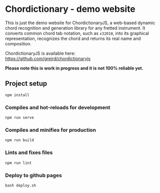 Chordictionary - demo website
======

This is just the demo website for ChordictionaryJS, a web-based dynamic chord recognition and generation library for any fretted instrument.
It converts common chord tab notation, such as `x32010`, into its graphical representation, recognizes the chord and returns its real name and composition.

ChordictionaryJS is available here: https://github.com/greird/chordictionaryjs

**Please note this is work in progress and it is not 100% reliable yet.**

## Project setup

```
npm install
```

### Compiles and hot-reloads for development
```
npm run serve
```

### Compiles and minifies for production
```
npm run build
```

### Lints and fixes files
```
npm run lint
```

### Deploy to github pages
```
bash deploy.sh
```

